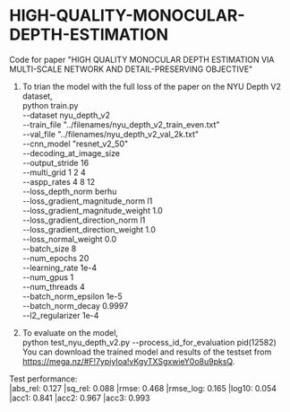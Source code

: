 # HIGH-QUALITY-MONOCULAR-DEPTH-ESTIMATION
Code for paper "HIGH QUALITY MONOCULAR DEPTH ESTIMATION VIA MULTI-SCALE NETWORK AND DETAIL-PRESERVING OBJECTIVE"

1. To trian the model with the full loss of the paper on the NYU Depth V2 dataset, \
python train.py \
		--dataset nyu_depth_v2 \
		--train_file "../filenames/nyu_depth_v2_train_even.txt" \
		--val_file "../filenames/nyu_depth_v2_val_2k.txt" \
		--cnn_model "resnet_v2_50" \
		--decoding_at_image_size \
		--output_stride 16 \
		--multi_grid 1 2 4 \
		--aspp_rates 4 8 12 \
		--loss_depth_norm berhu \
		--loss_gradient_magnitude_norm l1 \
		--loss_gradient_magnitude_weight 1.0 \
		--loss_gradient_direction_norm l1 \
		--loss_gradient_direction_weight 1.0 \
		--loss_normal_weight 0.0 \
		--batch_size 8 \
		--num_epochs 20 \
		--learning_rate 1e-4 \
		--num_gpus 1 \
		--num_threads 4 \
		--batch_norm_epsilon 1e-5 \
		--batch_norm_decay 0.9997 \
		--l2_regularizer 1e-4
 
  2. To evaluate on the model, \
  python test_nyu_depth_v2.py --process_id_for_evaluation pid(12582) \
  You can download the trained model and results of the testset from https://mega.nz/#F!7ypiyIoa!vKgyTXSgxwieY0o8u9pksQ.
  
  Test performance: \
  |abs_rel: 0.127 |sq_rel: 0.088 |rmse: 0.468 |rmse_log: 0.165 |log10: 0.054 |acc1: 0.841 |acc2: 0.967 |acc3: 0.993
